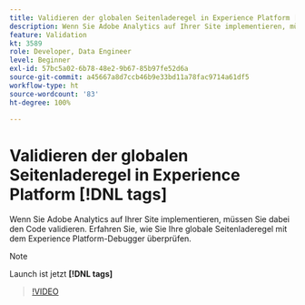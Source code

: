 ```yaml
---
title: Validieren der globalen Seitenladeregel in Experience Platform [!DNL tags]
description: Wenn Sie Adobe Analytics auf Ihrer Site implementieren, müssen Sie dabei den Code validieren. Erfahren Sie, wie Sie Ihre globale Seitenladeregel mit dem Experience Platform-Debugger überprüfen.
feature: Validation
kt: 3589
role: Developer, Data Engineer
level: Beginner
exl-id: 57bc5a02-6b78-48e2-9b67-85b97fe52d6a
source-git-commit: a45667a8d7ccb46b9e33bd11a78fac9714a61df5
workflow-type: ht
source-wordcount: '83'
ht-degree: 100%

---
```


# Validieren der globalen Seitenladeregel in Experience Platform [!DNL tags]

Wenn Sie Adobe Analytics auf Ihrer Site implementieren, müssen Sie dabei den Code validieren. Erfahren Sie, wie Sie Ihre globale Seitenladeregel mit dem Experience Platform-Debugger überprüfen.

>[!NOTE]
>
> Launch ist jetzt **[!DNL tags]**

>[!VIDEO](https://video.tv.adobe.com/v/28776/?quality=12&learn=on)
